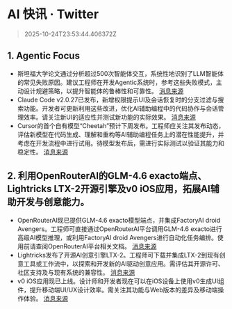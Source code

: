 # AI 快讯 · Twitter

> 2025-10-24T23:53:44.406372Z

## 1. Agentic Focus

- 斯坦福大学论文通过分析超过500次智能体交互，系统性地识别了LLM智能体的常见失败原因。建议工程师在开发Agentic系统时，参考这些失败模式，主动设计规避策略，以提升智能体的鲁棒性和可靠性。 [消息来源](https://x.com/dotey/status/1981830170467086468)
- Claude Code v2.0.27已发布，新增权限提示UI及会话恢复时的分支过滤与搜索功能。开发者可更新利用这些改进，优化AI辅助编程中的代码协作与会话管理效率。请关注新UI的适应性并测试新功能的实际效果。 [消息来源](https://x.com/iannuttall/status/1981845710048772531)
- Cursor的首个自有模型“Cheetah”预计下周发布。工程师应关注其发布动态，评估新模型在代码生成、理解和重构等AI辅助编程任务上的潜在性能提升，并考虑在开发流程中进行试用。待模型发布后，需进行实际测试以验证其能力和稳定性。 [消息来源](https://x.com/steipete/status/1981830319662944499)

## 2. 利用OpenRouterAI的GLM-4.6 exacto端点、Lightricks LTX-2开源引擎及v0 iOS应用，拓展AI辅助开发与创意能力。

- OpenRouterAI现已提供GLM-4.6 exacto模型端点，并集成FactoryAI droid Avengers。工程师可直接通过OpenRouterAI平台调用GLM-4.6 exacto进行高级AI模型推理，或利用FactoryAI droid Avengers进行自动化任务编排。使用前请查阅OpenRouterAI平台相关文档。 [消息来源](https://x.com/OpenRouterAI/status/1981852676444090478)
- Lightricks发布了开源AI创意引擎LTX-2。工程师可下载并集成LTX-2到现有创意工具或工作流中，以探索和开发新的AI驱动创意应用。需评估其开源许可、社区支持及与现有系统的兼容性。 [消息来源](https://x.com/CodeByPoonam/status/1981796680426311836)
- v0 iOS应用现已上线。设计师和开发者现在可以在iOS设备上使用v0生成UI组件，提升移动端UI/UX设计效率。需关注其功能与Web版本的差异及移动端操作体验。 [消息来源](https://x.com/v0/status/1981844336548688218)
